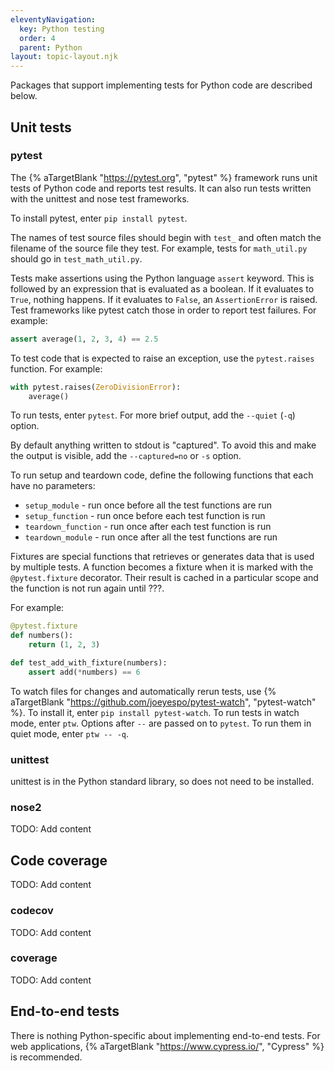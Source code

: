 ```yaml
---
eleventyNavigation:
  key: Python testing
  order: 4
  parent: Python
layout: topic-layout.njk
---
```


<!-- markdownlint-disable MD013 -->

Packages that support implementing tests for Python code
are described below.

## Unit tests

### pytest

The {% aTargetBlank "https://pytest.org", "pytest" %} framework
runs unit tests of Python code and reports test results.
It can also run tests written with the unittest and nose test frameworks.

To install pytest, enter `pip install pytest`.

The names of test source files should begin with `test_`
and often match the filename of the source file they test.
For example, tests for `math_util.py` should go in `test_math_util.py`.

Tests make assertions using the Python language `assert` keyword.
This is followed by an expression that is evaluated as a boolean.
If it evaluates to `True`, nothing happens.
If it evaluates to `False`, an `AssertionError` is raised.
Test frameworks like pytest catch those in order to report test failures.
For example:

```python
assert average(1, 2, 3, 4) == 2.5
```

To test code that is expected to raise an exception,
use the `pytest.raises` function. For example:

```python
with pytest.raises(ZeroDivisionError):
    average()
```

To run tests, enter `pytest`.
For more brief output, add the `--quiet` (`-q`) option.

By default anything written to stdout is "captured".
To avoid this and make the output is visible,
add the `--captured=no` or `-s` option.

To run setup and teardown code, define the following functions
that each have no parameters:

- `setup_module` - run once before all the test functions are run
- `setup_function` - run once before each test function is run
- `teardown_function` - run once after each test function is run
- `teardown_module` - run once after all the test functions are run

Fixtures are special functions that retrieves or generates data
that is used by multiple tests.
A function becomes a fixture when it is marked with
the `@pytest.fixture` decorator.
Their result is cached in a particular scope
and the function is not run again until ???.

For example:

```python
@pytest.fixture
def numbers():
    return (1, 2, 3)

def test_add_with_fixture(numbers):
    assert add(*numbers) == 6
```

To watch files for changes and automatically rerun tests, use
{% aTargetBlank "https://github.com/joeyespo/pytest-watch", "pytest-watch" %}.
To install it, enter `pip install pytest-watch`.
To run tests in watch mode, enter `ptw`.
Options after `--` are passed on to `pytest`.
To run them in quiet mode, enter `ptw -- -q`.

### unittest

unittest is in the Python standard library, so does not need to be installed.

### nose2

TODO: Add content

## Code coverage

TODO: Add content

### codecov

TODO: Add content

### coverage

TODO: Add content

## End-to-end tests

There is nothing Python-specific about implementing end-to-end tests.
For web applications, {% aTargetBlank "https://www.cypress.io/", "Cypress" %}
is recommended.
